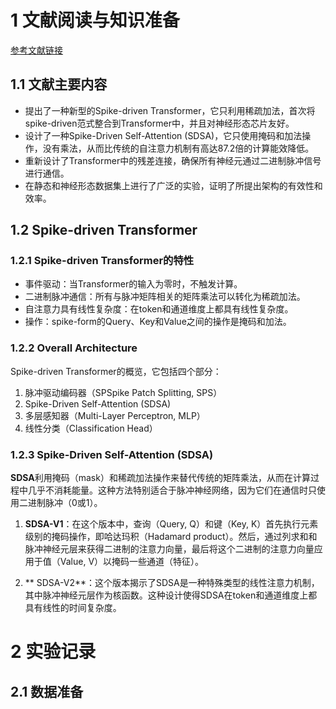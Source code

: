 # 1 文献阅读与知识准备
[参考文献链接](https://github.com/BICLab/Spike-Driven-Transformer)
## 1.1 文献主要内容
- 提出了一种新型的Spike-driven Transformer，它只利用稀疏加法，首次将spike-driven范式整合到Transformer中，并且对神经形态芯片友好。
- 设计了一种Spike-Driven Self-Attention (SDSA)，它只使用掩码和加法操作，没有乘法，从而比传统的自注意力机制有高达87.2倍的计算能效降低。
-   重新设计了Transformer中的残差连接，确保所有神经元通过二进制脉冲信号进行通信。
-   在静态和神经形态数据集上进行了广泛的实验，证明了所提出架构的有效性和效率。
## 1.2 Spike-driven Transformer
### 1.2.1  Spike-driven Transformer的特性
- 事件驱动：当Transformer的输入为零时，不触发计算。
- 二进制脉冲通信：所有与脉冲矩阵相关的矩阵乘法可以转化为稀疏加法。
- 自注意力具有线性复杂度：在token和通道维度上都具有线性复杂度。
- 操作：spike-form的Query、Key和Value之间的操作是掩码和加法。

### 1.2.2 Overall Architecture
Spike-driven Transformer的概览，它包括四个部分：
1. 脉冲驱动编码器（SPSpike Patch Splitting, SPS）
2. Spike-Driven Self-Attention (SDSA)
3. 多层感知器（Multi-Layer Perceptron, MLP）
4. 线性分类（Classification Head）
### 1.2.3 Spike-Driven Self-Attention (SDSA)
**SDSA**利用掩码（mask）和稀疏加法操作来替代传统的矩阵乘法，从而在计算过程中几乎不消耗能量。这种方法特别适合于脉冲神经网络，因为它们在通信时只使用二进制脉冲（0或1）。
1.  **SDSA-V1**：在这个版本中，查询（Query, Q）和键（Key, K）首先执行元素级别的掩码操作，即哈达玛积（Hadamard product）。然后，通过列求和和脉冲神经元层来获得二进制的注意力向量，最后将这个二进制的注意力向量应用于值（Value, V）以掩码一些通道（特征）。
    
2.  ** SDSA-V2**：这个版本揭示了SDSA是一种特殊类型的线性注意力机制，其中脉冲神经元层作为核函数。这种设计使得SDSA在token和通道维度上都具有线性的时间复杂度。



# 2 实验记录
## 2.1 数据准备


<!--stackedit_data:
eyJoaXN0b3J5IjpbMTE0MTQ1MTAyNCwyODQxNTg5NTYsLTczOD
M0MjkzNSwxMjE2NDY5MTA3LC0xNTI0MTI3NzEsLTI0NzkxMzAz
MSwtMTgwOTg0NzA0NCw3OTMwMzkyNTMsMjA3MDYwMzI2XX0=
-->